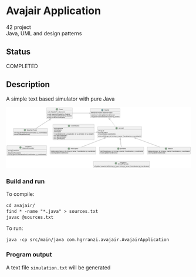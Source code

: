 # Avajair Application

42 project<br>
Java, UML and design patterns

## Status

COMPLETED

## Description

A simple text based simulator with pure Java

![UML class diagram](avaj_uml.png)

### Build and run

To compile:
```
cd avajair/
find * -name "*.java" > sources.txt
javac @sources.txt
```

To run:
```
java -cp src/main/java com.hgrranzi.avajair.AvajairApplication
```

### Program output

A text file ``` simulation.txt ``` will be generated



